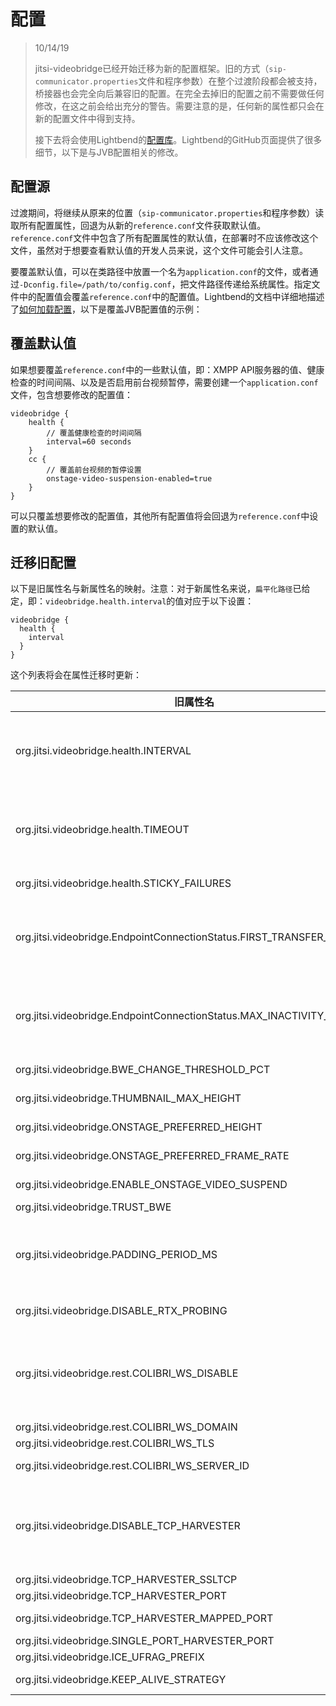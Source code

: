 # 配置

> 10/14/19
> 
> jitsi-videobridge已经开始迁移为新的配置框架。旧的方式（`sip-communicator.properties`文件和程序参数）在整个过渡阶段都会被支持，桥接器也会完全向后兼容旧的配置。在完全去掉旧的配置之前不需要做任何修改，在这之前会给出充分的警告。需要注意的是，任何新的属性都只会在新的配置文件中得到支持。
> 
> 接下去将会使用Lightbend的[配置库](https://github.com/lightbend/config)。Lightbend的GitHub页面提供了很多细节，以下是与JVB配置相关的修改。

## 配置源

过渡期间，将继续从原来的位置（`sip-communicator.properties`和程序参数）读取所有配置属性，回退为从新的`reference.conf`文件获取默认值。`reference.conf`文件中包含了所有配置属性的默认值，在部署时不应该修改这个文件，虽然对于想要查看默认值的开发人员来说，这个文件可能会引人注意。

要覆盖默认值，可以在类路径中放置一个名为`application.conf`的文件，或者通过`-Dconfig.file=/path/to/config.conf`，把文件路径传递给系统属性。指定文件中的配置值会覆盖`reference.conf`中的配置值。Lightbend的文档中详细地描述了[如何加载配置](https://github.com/lightbend/config#standard-behavior)，以下是覆盖JVB配置值的示例：

## 覆盖默认值

如果想要覆盖`reference.conf`中的一些默认值，即：XMPP API服务器的值、健康检查的时间间隔、以及是否启用前台视频暂停，需要创建一个`application.conf`文件，包含想要修改的配置值：

```
videobridge {
    health {
        // 覆盖健康检查的时间间隔
        interval=60 seconds
    }
    cc {
        // 覆盖前台视频的暂停设置
        onstage-video-suspension-enabled=true
    }
}
```

可以只覆盖想要修改的配置值，其他所有配置值将会回退为`reference.conf`中设置的默认值。

## 迁移旧配置

以下是旧属性名与新属性名的映射。注意：对于新属性名来说，`扁平化路径`已给定，即：`videobridge.health.interval`的值对应于以下设置：

```
videobridge {
  health {
    interval
  }
}
```

这个列表将会在属性迁移时更新：

| 旧属性名                                                                  | 新属性名                                                    | 注意事项                          |
|-----------------------------------------------------------------------|---------------------------------------------------------|-------------------------------|
| org.jitsi.videobridge.health.INTERVAL                                 | videobridge.health.interval                             | 新配置模型化为持续时间，而不是毫秒数            |
| org.jitsi.videobridge.health.TIMEOUT                                  | videobridge.health.timeout                              | 新配置模型化为持续时间，而不是毫秒数            |
| org.jitsi.videobridge.health.STICKY_FAILURES                          | videobridge.health.sticky-failures                      |                               |
| org.jitsi.videobridge.EndpointConnectionStatus.FIRST_TRANSFER_TIMEOUT | videobridge.ep-connection-status.first-transfer-timeout | 新配置模型化为持续时间，而不是毫秒数            |
| org.jitsi.videobridge.EndpointConnectionStatus.MAX_INACTIVITY_LIMIT   | videobridge.ep-connection-status.max-inactivity-limit   | 新配置模型化为持续时间，而不是毫秒数            |
| org.jitsi.videobridge.BWE_CHANGE_THRESHOLD_PCT                        | videobridge.cc.bwe-change-threshold-pct                 |                               |
| org.jitsi.videobridge.THUMBNAIL_MAX_HEIGHT                            | videobridge.cc.thumbnail-max-height-px                  |                               |
| org.jitsi.videobridge.ONSTAGE_PREFERRED_HEIGHT                        | videobridge.cc.onstage-preferred-height-px              |                               |
| org.jitsi.videobridge.ONSTAGE_PREFERRED_FRAME_RATE                    | videobridge.cc.onstage-preferred-framerate              |                               |
| org.jitsi.videobridge.ENABLE_ONSTAGE_VIDEO_SUSPEND                    | videobridge.cc.enable-onstage-video-suspend             |                               |
| org.jitsi.videobridge.TRUST_BWE                                       | videobridge.cc.trust-bwe                                |                               |
| org.jitsi.videobridge.PADDING_PERIOD_MS                               | videobridge.cc.padding-period                           | 新配置模型化为持续时间，而不是毫秒数            |
| org.jitsi.videobridge.DISABLE_RTX_PROBING                             | n/a                                                     | 这个属性已弃用                       |
| org.jitsi.videobridge.rest.COLIBRI_WS_DISABLE                         | videobridge.websockets.enabled                          | 这个属性的语义已反转（disable -> enable） |
| org.jitsi.videobridge.rest.COLIBRI_WS_DOMAIN                          | videobridge.websockets.domain                           |                               |
| org.jitsi.videobridge.rest.COLIBRI_WS_TLS                             | videobridge.websockets.tls                              |                               |
| org.jitsi.videobridge.rest.COLIBRI_WS_SERVER_ID                       | videobridge.websockets.server-id                        |                               |
| org.jitsi.videobridge.DISABLE_TCP_HARVESTER                           | videobridge.ice.tcp.enabled                             | 这个属性的语义已反转（disable -> enable） |
| org.jitsi.videobridge.TCP_HARVESTER_SSLTCP                            | videobridge.ice.tcp.ssltcp                              |                               |
| org.jitsi.videobridge.TCP_HARVESTER_PORT                              | videobridge.ice.tcp.port                                |                               |
| org.jitsi.videobridge.TCP_HARVESTER_MAPPED_PORT                       | videobridge.ice.tcp.mapped-port                         |                               |
| org.jitsi.videobridge.SINGLE_PORT_HARVESTER_PORT                      | videobridge.ice.udp.port                                |                               |
| org.jitsi.videobridge.ICE_UFRAG_PREFIX                                | videobridge.ice.ufrag-prefix                            |                               |
| org.jitsi.videobridge.KEEP_ALIVE_STRATEGY                             | videobridge.ice.keep-alive-strategy                     |                               |
